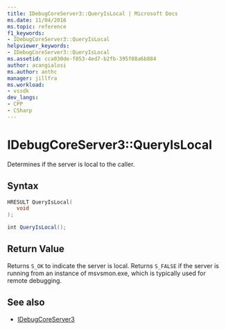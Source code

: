 ```yaml
---
title: IDebugCoreServer3::QueryIsLocal | Microsoft Docs
ms.date: 11/04/2016
ms.topic: reference
f1_keywords:
- IDebugCoreServer3::QueryIsLocal
helpviewer_keywords:
- IDebugCoreServer3::QueryIsLocal
ms.assetid: cca030de-f853-4ed7-b2fb-395f08a6b884
author: acangialosi
ms.author: anthc
manager: jillfra
ms.workload:
- vssdk
dev_langs:
- CPP
- CSharp
---
```

# IDebugCoreServer3::QueryIsLocal
Determines if the server is local to the caller.

## Syntax

```cpp
HRESULT QueryIsLocal(
   void
);
```

```csharp
int QueryIsLocal();
```

## Return Value
 Returns `S_OK` to indicate the server is local. Returns `S_FALSE` if the server is running from an instance of msvsmon.exe, which is typically used for remote debugging.

## See also
- [IDebugCoreServer3](../../../extensibility/debugger/reference/idebugcoreserver3.md)

